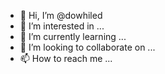 - 👋 Hi, I’m @dowhiled
- 👀 I’m interested in ...
- 🌱 I’m currently learning ...
- 💞️ I’m looking to collaborate on ...
- 📫 How to reach me ...

<!---
dowhiled/dowhiled is a ✨ special ✨ repository because its `README.md` (this file) appears on your GitHub profile.
You can click the Preview link to take a look at your changes.
--->
